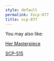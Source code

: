 ```yaml
---
style: default
permalink: Xscp-077
title: scp-077
---
```

You may also like:

[Her Masterpiece](http://scp-wiki.net/her-masterpiece)

[SCP-515](http://scp-wiki.net/scp-515)
